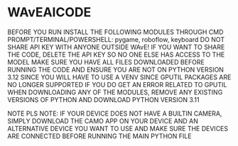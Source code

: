 # WAvEAICODE
BEFORE YOU RUN INSTALL THE FOLLOWING MODULES THROUGH CMD PROMPT/TERMINAL/POWERSHELL: pygame, roboflow, keyboard
DO NOT SHARE API KEY WITH ANYONE OUTSIDE WAvE! IF YOU WANT TO SHARE THE CODE, DELETE THE API KEY SO NO ONE ELSE HAS ACCESS TO THE MODEL
MAKE SURE YOU HAVE ALL FILES DOWNLOADED BEFORE RUNNING THE CODE AND ENSURE YOU ARE NOT ON PYTHON VERSION 3.12 SINCE YOU WILL HAVE TO USE A VENV SINCE GPUTIL PACKAGES ARE NO LONGER SUPPORTED
IF YOU DO GET AN ERROR RELATED TO GPUTIL WHEN DOWNLOADING ANY OF THE MODULES, REMOVE ANY EXISTING VERSIONS OF PYTHON AND DOWNLOAD PYTHON VERSION 3.11

NOTE PLS NOTE: IF YOUR DEVICE DOES NOT HAVE A BUILTIN CAMERA, SIMPLY DOWNLOAD THE CAMO APP ON YOUR DEVICE AND AN ALTERNATIVE DEVICE YOU WANT TO USE AND MAKE SURE THE DEVICES ARE CONNECTED BEFORE RUNNING THE MAIN PYTHON FILE

